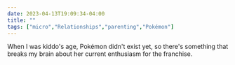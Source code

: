 ---date: 2023-04-13T19:09:34-04:00title: ""tags: ["micro","Relationships","parenting","Pokémon"]---When I was kiddo's age, Pokémon didn't exist yet, so there's something that breaks my brain about her current enthusiasm for the franchise.